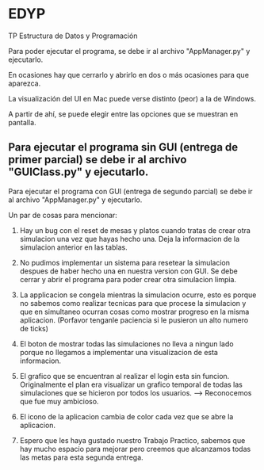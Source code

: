 # EDYP
TP Estructura de Datos y Programación

Para poder ejecutar el programa, se debe ir al archivo "AppManager.py" y ejecutarlo.

En ocasiones hay que cerrarlo y abrirlo en dos o más ocasiones para que aparezca.

La visualización del UI en Mac puede verse distinto (peor) a la de Windows.

A partir de ahí, se puede elegir entre las opciones que se muestran en pantalla.

Para ejecutar el programa sin GUI (entrega de primer parcial) se debe ir al archivo "GUIClass.py" y ejecutarlo.
------------------------------------------------------------------------------------

Para ejecutar el programa con GUI (entrega de segundo parcial) se debe ir al archivo "AppManager.py" y ejecutarlo.

Un par de cosas para mencionar:

1. Hay un bug con el reset de mesas y platos cuando tratas de crear otra simulacion una vez que hayas hecho una. Deja la informacion de la simulacion anterior en las tablas.

2. No pudimos implementar un sistema para resetear la simulacion despues de haber hecho una en nuestra version con GUI. Se debe cerrar y abrir el programa para poder crear otra simulacion limpia.

3. La applicacion se congela mientras la simulacion ocurre, esto es porque no sabemos como realizar tecnicas para que procese la simulacion y que en simultaneo ocurran cosas como mostrar progreso en la misma aplicacion. (Porfavor tenganle paciencia si le pusieron un alto numero de ticks)

4. El boton de mostrar todas las simulaciones no lleva a ningun lado porque no llegamos a implementar una visualizacion de esta informacion.

5. El grafico que se encuentran al realizar el login esta sin funcion. Originalmente el plan era visualizar un grafico temporal de todas las simulaciones que se hicieron por todos los usuarios. --> Reconocemos que fue muy ambicioso.

6. El icono de la aplicacion cambia de color cada vez que se abre la aplicacion.

7. Espero que les haya gustado nuestro Trabajo Practico, sabemos que hay mucho espacio para mejorar pero creemos que alcanzamos todas las metas para esta segunda entrega.
